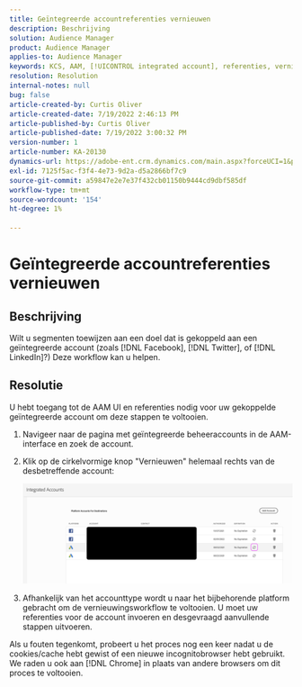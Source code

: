 ```yaml
---
title: Geïntegreerde accountreferenties vernieuwen
description: Beschrijving
solution: Audience Manager
product: Audience Manager
applies-to: Audience Manager
keywords: KCS, AAM, [!UICONTROL integrated account], referenties, vernieuwen, bestemmingen, twitter, facebook, gekoppeld in
resolution: Resolution
internal-notes: null
bug: false
article-created-by: Curtis Oliver
article-created-date: 7/19/2022 2:46:13 PM
article-published-by: Curtis Oliver
article-published-date: 7/19/2022 3:00:32 PM
version-number: 1
article-number: KA-20130
dynamics-url: https://adobe-ent.crm.dynamics.com/main.aspx?forceUCI=1&pagetype=entityrecord&etn=knowledgearticle&id=58ec9386-7107-ed11-82e4-00224809a9e0
exl-id: 7125f5ac-f3f4-4e73-9d2a-d5a2866bf7c9
source-git-commit: a59847e2e7e37f432cb01150b9444cd9dbf585df
workflow-type: tm+mt
source-wordcount: '154'
ht-degree: 1%

---
```


# Geïntegreerde accountreferenties vernieuwen

## Beschrijving

Wilt u segmenten toewijzen aan een doel dat is gekoppeld aan een geïntegreerde account (zoals [!DNL Facebook], [!DNL Twitter], of [!DNL LinkedIn]?) Deze workflow kan u helpen.

## Resolutie

U hebt toegang tot de AAM UI en referenties nodig voor uw gekoppelde geïntegreerde account om deze stappen te voltooien.

1. Navigeer naar de pagina met geïntegreerde beheeraccounts in de AAM-interface en zoek de account.

1. Klik op de cirkelvormige knop &quot;Vernieuwen&quot; helemaal rechts van de desbetreffende account:

   ![](assets/6e040206-7307-ed11-82e4-00224809a9e0.png)

1. Afhankelijk van het accounttype wordt u naar het bijbehorende platform gebracht om de vernieuwingsworkflow te voltooien. U moet uw referenties voor de account invoeren en desgevraagd aanvullende stappen uitvoeren.

Als u fouten tegenkomt, probeert u het proces nog een keer nadat u de cookies/cache hebt gewist of een nieuwe incognitobrowser hebt gebruikt. We raden u ook aan [!DNL Chrome] in plaats van andere browsers om dit proces te voltooien.

